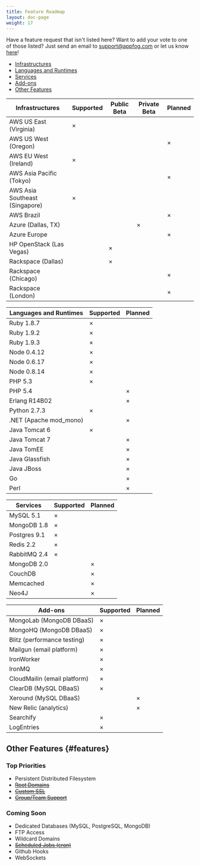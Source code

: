 ```yaml
---
title: Feature Roadmap
layout: doc-page
weight: 17
---
```


Have a feature request that isn't listed here? Want to add your vote to one of those listed? Just send an email to [support@appfog.com](mailto:support@appfog.com) or let us know [here](http://appfog.uservoice.com/forums/171983-general)!

* [Infrastructures](#infras)
* [Languages and Runtimes](#langs)
* [Services](#services)
* [Add-ons](#add-ons)
* [Other Features](#features)

<table id="infras" class="table table-bordered table-striped roadmap">
<thead>
	<th>Infrastructures</th>
	<th class="x-mark">Supported</th>
	<th class="x-mark">Public Beta</th>
	<th class="x-mark">Private Beta</th>
	<th class="x-mark">Planned</th>
</thead>
<tbody>
	<tr><td>AWS US East (Virginia) </td><td class="x-mark-2">&times;</td><td> </td><td> </td><td></td></tr>
	<tr><td>AWS US West (Oregon) </td><td> </td><td> </td><td> </td><td class="x-mark-2">&times;</td></tr>
	<tr><td>AWS EU West (Ireland) </td><td class="x-mark-2">&times;</td><td> </td><td> </td><td></td></tr>
	<tr><td>AWS Asia Pacific (Tokyo) </td><td> </td><td> </td><td> </td><td class="x-mark-2">&times;</td></tr>
	<tr><td>AWS Asia Southeast (Singapore) </td><td class="x-mark-2">&times;</td><td> </td><td> </td><td></td></tr>
	<tr><td>AWS Brazil </td><td> </td><td> </td><td> </td><td class="x-mark-2">&times;</td></tr>
	<tr><td>Azure (Dallas, TX) </td><td> </td><td> </td><td class="x-mark-2">&times;</td><td></td></tr>
	<tr><td>Azure Europe </td><td> </td><td> </td><td> </td><td class="x-mark-2">&times;</td></tr>
	<tr><td>HP OpenStack (Las Vegas) </td><td> </td><td class="x-mark-2">&times; </td><td> </td><td></td></tr>
	<tr><td>Rackspace (Dallas) </td><td> </td><td class="x-mark-2">&times;</td><td> </td><td></td></tr>
	<tr><td>Rackspace (Chicago) </td><td> </td><td> </td><td> </td><td class="x-mark-2">&times;</td></tr>
	<tr><td>Rackspace (London) </td><td> </td><td> </td><td> </td><td class="x-mark-2">&times;</td></tr>
</tbody>
</table>

<table id="langs" class="table table-bordered table-striped roadmap">
<thead>
<th>Languages and Runtimes</th>
<th class="x-mark">Supported</th>
<th class="x-mark">Planned</th>
</thead>
<tbody>
<tr><td>Ruby 1.8.7 </td><td class="x-mark-2">&times;</td><td></td></tr>
<tr><td>Ruby 1.9.2 </td><td class="x-mark-2">&times;</td><td></td></tr>
<tr><td>Ruby 1.9.3 </td><td class="x-mark-2">&times;</td><td></td></tr>
<tr><td>Node 0.4.12 </td><td class="x-mark-2">&times;</td><td></td></tr>
<tr><td>Node 0.6.17 </td><td class="x-mark-2">&times;</td><td></td></tr>
<tr><td>Node 0.8.14 </td><td class="x-mark-2">&times;</td><td></td></tr>
<tr><td>PHP 5.3 </td><td class="x-mark-2">&times;</td><td></td></tr>
<tr><td>PHP 5.4 </td><td> </td><td class="x-mark-2">&times;</td></tr>
<tr><td>Erlang R14B02 </td><td> </td><td class="x-mark-2">&times;</td></tr>
<tr><td>Python 2.7.3 </td><td class="x-mark-2">&times;</td><td></td></tr>
<tr><td>.NET (Apache mod_mono) </td><td> </td><td class="x-mark-2">&times;</td></tr>
<tr><td>Java Tomcat 6 </td><td class="x-mark-2">&times;</td><td></td></tr>
<tr><td>Java Tomcat 7 </td><td> </td><td class="x-mark-2">&times;</td></tr>
<tr><td>Java TomEE </td><td> </td><td class="x-mark-2">&times;</td></tr>
<tr><td>Java Glassfish </td><td> </td><td class="x-mark-2">&times;</td></tr>
<tr><td>Java JBoss </td><td> </td><td class="x-mark-2">&times;</td></tr>
<tr><td>Go </td><td> </td><td class="x-mark-2">&times;</td></tr>
<tr><td>Perl </td><td> </td><td class="x-mark-2">&times;</td></tr>
</tbody>
</table>

<table id="services" class="table table-bordered table-striped roadmap">
<thead>
<th>Services</th>
<th class="x-mark">Supported</th>
<th class="x-mark">Planned</th>
</thead>
<tbody>
<tr><td>MySQL 5.1</td><td class="x-mark-2">&times;</td><td></td></tr>
<tr><td>MongoDB 1.8</td><td class="x-mark-2">&times;</td><td></td></tr>
<tr><td>Postgres 9.1</td><td class="x-mark-2">&times;</td><td></td></tr>
<tr><td>Redis 2.2</td><td class="x-mark-2">&times;</td><td></td></tr>
<tr><td>RabbitMQ 2.4</td><td class="x-mark-2">&times;</td><td></td></tr>
<tr><td>MongoDB 2.0</td><td></td><td class="x-mark-2">&times;</td></tr>
<tr><td>CouchDB</td><td></td><td class="x-mark-2">&times;</td></tr>
<tr><td>Memcached</td><td></td><td class="x-mark-2">&times;</td></tr>
<tr><td>Neo4J</td><td></td><td class="x-mark-2">&times;</td></tr>
</tbody>
</table>

<table id="add-ons" class="table table-bordered table-striped roadmap">
<thead>
<th>Add-ons</th>
<th class="x-mark">Supported</th>
<th class="x-mark">Planned</th>
</thead>
<tbody>
<tr><td>MongoLab (MongoDB DBaaS)</td><td class="x-mark-2">&times;</td><td></td></tr>
<tr><td>MongoHQ (MongoDB DBaaS)</td><td class="x-mark-2">&times;</td><td></td></tr>
<tr><td>Blitz (performance testing)</td><td class="x-mark-2">&times;</td><td></td></tr>
<tr><td>Mailgun (email platform)</td><td class="x-mark-2">&times;</td><td></td></tr>
<tr><td>IronWorker</td><td class="x-mark-2">&times;</td><td></td></tr>
<tr><td>IronMQ</td><td class="x-mark-2">&times;</td><td></td></tr>
<tr><td>CloudMailin (email platform)</td><td class="x-mark-2">&times;</td><td></td></tr>
<tr><td>ClearDB (MySQL DBaaS)</td><td class="x-mark-2">&times;</td><td></td></tr>
<tr><td>Xeround (MySQL DBaaS)</td><td></td><td class="x-mark-2">&times;</td></tr>
<tr><td>New Relic (analytics)</td><td></td><td class="x-mark-2">&times;</td></tr>
<tr><td>Searchify</td><td class="x-mark-2">&times;</td><td></td></tr>
<tr><td>LogEntries</td><td class="x-mark-2">&times;</td><td></td></tr>
</tbody>
</table>

## Other Features {#features}

### Top Priorities

* Persistent Distributed Filesystem
* <s><a href="/customize/custom-domain-names">Root Domains</a></s>
* <s><a href="/customize/ssl">Custom SSL</a></s>
* <s><a href="/customize/teams">Group/Team Support</a></s>

### Coming Soon

* Dedicated Databases (MySQL, PostgreSQL, MongoDB)
* FTP Access
* Wildcard Domains
* <s><a href="/customize/task-scheduling">Scheduled Jobs (cron)</a></s>
* Github Hooks
* WebSockets
